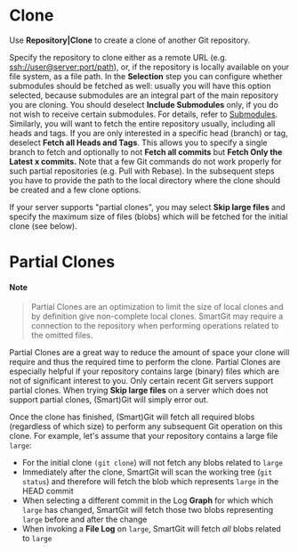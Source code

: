 # Clone

Use **Repository\|Clone** to create a clone of another Git repository.

Specify the repository to clone either as a remote URL (e.g.
[ssh://user@server:port/path](ssh://user@serverport.md)), or, if the
repository is locally available on your file system, as a file path. In
the **Selection** step you can configure whether submodules should be
fetched as well: usually you will have this option selected, because
submodules are an integral part of the main repository you are cloning.
You should deselect **Include Submodules** only, if you do not wish to
receive certain submodules. For details, refer to
[Submodules](Submodules.md).
Similarly, you will want to fetch the entire repository usually,
including all heads and tags. If you are only interested in a specific
head (branch) or tag, deselect **Fetch all Heads and Tags**. This allows
you to specify a single branch to fetch and optionally to not **Fetch
all commits** but **Fetch Only the Latest x commits.** Note that a few
Git commands do not work properly for such partial repositories (e.g.
Pull with Rebase). In the subsequent steps you have to provide the path
to the local directory where the clone should be created and a few clone
options.

If your server supports "partial clones", you may select **Skip large
files** and specify the maximum size of files (blobs) which will be
fetched for the initial clone (see below).

# Partial Clones


#### Note
> Partial Clones are an optimization to limit the size of local clones and
> by definition give non-complete local clones. SmartGit may require a
> connection to the repository when performing operations related to the
> omitted files.



Partial Clones are a great way to reduce the amount of space your clone
will require and thus the required time to perform the clone. Partial
Clones are especially helpful if your repository contains large (binary)
files which are not of significant interest to you. Only certain recent
Git servers support partial clones. When trying **Skip large files** on
a server which does not support partial clones, (Smart)Git will simply
error out.

Once the clone has finished, (Smart)Git will fetch all required blobs
(regardless of which size) to perform any subsequent Git operation on
this clone. For example, let's assume that your repository contains a
large file `large`:

-   For the initial clone `(git clone`) will not fetch any blobs related
    to `large`
-   Immediately after the clone, SmartGit will scan the working tree
    (`git status`) and therefore will fetch the blob which
    represents `large` in the HEAD commit
-   When selecting a different commit in the Log **Graph** for which
    which `large` has changed, SmartGit will fetch those two blobs
    representing `large` before and after the change
-   When invoking a **File Log** on `large`, SmartGit will fetch *all*
    blobs related to `large`
